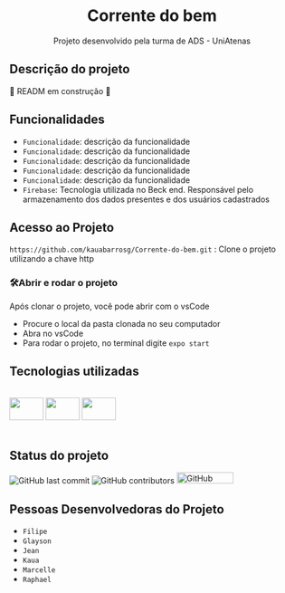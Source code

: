 
<h1 align="center"> Corrente do bem </h1>
<p align="center"> Projeto desenvolvido pela turma de ADS - UniAtenas </p>


## Descrição do projeto 

:construction: READM em construção :construction:
## Funcionalidades </i> </h3>

- ` Funcionalidade `: descrição da funcionalidade 
- ` Funcionalidade `: descrição da funcionalidade 
- ` Funcionalidade `: descrição da funcionalidade
- ` Funcionalidade `: descrição da funcionalidade 
- ` Funcionalidade `: descrição da funcionalidade 
- ` Firebase `:  Tecnologia utilizada no Beck end. Responsável pelo armazenamento dos dados presentes e dos usuários cadastrados

## Acesso ao Projeto 
` https://github.com/kauabarrosg/Corrente-do-bem.git ` : Clone o projeto utilizando a chave http

### 🛠️Abrir e rodar o projeto
Após clonar o projeto, você pode abrir com o vsCode
- Procure o local da pasta clonada no seu computador
- Abra no vsCode
- Para rodar o projeto, no terminal digite ` expo start `


## Tecnologias utilizadas 
<div style= "displaay: inline_block"><br/>
  <img height= "40" width= "60" src= "https://cdn.jsdelivr.net/gh/devicons/devicon/icons/javascript/javascript-original.svg" />
  <img height= "40" width= "60" src="https://cdn.jsdelivr.net/gh/devicons/devicon/icons/react/react-original-wordmark.svg" />
  <img height= "40" width= "60" src="https://cdn.jsdelivr.net/gh/devicons/devicon/icons/firebase/firebase-plain-wordmark.svg" />
  </div><br/>

## Status do projeto </i> </h3>
<p>
<img alt="GitHub last commit" src="https://img.shields.io/github/last-commit/kauabarrosg/Corrente-do-bem"> 
<img alt="GitHub contributors" src="https://img.shields.io/github/contributors/kauabarrosg/corrente-do-bem">
<img alt="GitHub contributors" height= "20" width= "100"  src="http://img.shields.io/static/v1?label=STATUS&message=EM%20DESENVOLVIMENTO&color=GREEN&style=for-the-badge">
</p>

## Pessoas Desenvolvedoras do Projeto 

- `Filipe`
- `Glayson`
- `Jean`
- `Kaua`
- `Marcelle`
- `Raphael`

